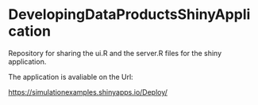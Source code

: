 DevelopingDataProductsShinyApplication
======================================

Repository for sharing the ui.R and the server.R files for the shiny application.

The application is avaliable on the Url:

https://simulationexamples.shinyapps.io/Deploy/


